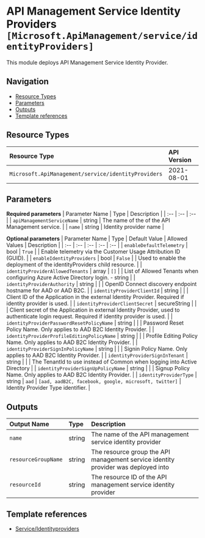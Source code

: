 # API Management Service Identity Providers `[Microsoft.ApiManagement/service/identityProviders]`

This module deploys API Management Service Identity Provider.

## Navigation

- [Resource Types](#Resource-Types)
- [Parameters](#Parameters)
- [Outputs](#Outputs)
- [Template references](#Template-references)

## Resource Types

| Resource Type | API Version |
| :-- | :-- |
| `Microsoft.ApiManagement/service/identityProviders` | 2021-08-01 |

## Parameters

**Required parameters**
| Parameter Name | Type | Description |
| :-- | :-- | :-- |
| `apiManagementServiceName` | string | The name of the of the API Management service. |
| `name` | string | Identity provider name |

**Optional parameters**
| Parameter Name | Type | Default Value | Allowed Values | Description |
| :-- | :-- | :-- | :-- | :-- |
| `enableDefaultTelemetry` | bool | `True` |  | Enable telemetry via the Customer Usage Attribution ID (GUID). |
| `enableIdentityProviders` | bool | `False` |  | Used to enable the deployment of the identityProviders child resource. |
| `identityProviderAllowedTenants` | array | `[]` |  | List of Allowed Tenants when configuring Azure Active Directory login. - string |
| `identityProviderAuthority` | string |  |  | OpenID Connect discovery endpoint hostname for AAD or AAD B2C. |
| `identityProviderClientId` | string |  |  | Client ID of the Application in the external Identity Provider. Required if identity provider is used. |
| `identityProviderClientSecret` | secureString |  |  | Client secret of the Application in external Identity Provider, used to authenticate login request. Required if identity provider is used. |
| `identityProviderPasswordResetPolicyName` | string |  |  | Password Reset Policy Name. Only applies to AAD B2C Identity Provider. |
| `identityProviderProfileEditingPolicyName` | string |  |  | Profile Editing Policy Name. Only applies to AAD B2C Identity Provider. |
| `identityProviderSignInPolicyName` | string |  |  | Signin Policy Name. Only applies to AAD B2C Identity Provider. |
| `identityProviderSignInTenant` | string |  |  | The TenantId to use instead of Common when logging into Active Directory |
| `identityProviderSignUpPolicyName` | string |  |  | Signup Policy Name. Only applies to AAD B2C Identity Provider. |
| `identityProviderType` | string | `aad` | `[aad, aadB2C, facebook, google, microsoft, twitter]` | Identity Provider Type identifier. |


## Outputs

| Output Name | Type | Description |
| :-- | :-- | :-- |
| `name` | string | The name of the API management service identity provider |
| `resourceGroupName` | string | The resource group the API management service identity provider was deployed into |
| `resourceId` | string | The resource ID of the API management service identity provider |

## Template references

- [Service/Identityproviders](https://docs.microsoft.com/en-us/azure/templates/Microsoft.ApiManagement/2021-08-01/service/identityProviders)

